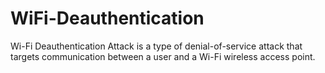 # WiFi-Deauthentication
Wi-Fi Deauthentication Attack is a type of denial-of-service attack that targets communication between a user and a Wi-Fi wireless access point.

